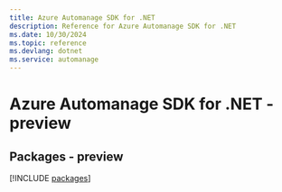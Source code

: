 ```yaml
---
title: Azure Automanage SDK for .NET
description: Reference for Azure Automanage SDK for .NET
ms.date: 10/30/2024
ms.topic: reference
ms.devlang: dotnet
ms.service: automanage
---
```

# Azure Automanage SDK for .NET - preview
## Packages - preview
[!INCLUDE [packages](automanage-index.md)]
